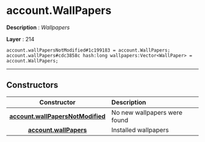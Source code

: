 # account.WallPapers

**Description** : *Wallpapers*

**Layer** : 214

```tl
account.wallPapersNotModified#1c199183 = account.WallPapers;
account.wallPapers#cdc3858c hash:long wallpapers:Vector<WallPaper> = account.WallPapers;
```

---

## Constructors

| Constructor | Description |
| :---: | :--- |
| [**account.wallPapersNotModified**](constructor/account.wallPapersNotModified) | No new wallpapers were found |
| [**account.wallPapers**](constructor/account.wallPapers) | Installed wallpapers |